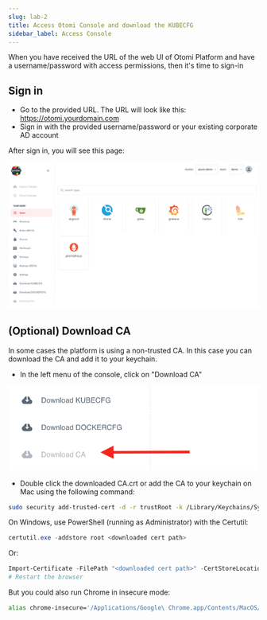 ```yaml
---
slug: lab-2
title: Access Otomi Console and download the KUBECFG
sidebar_label: Access Console
---
```


When you have received the URL of the web UI of Otomi Platform and have a username/password with access permissions, then it's time to sign-in

## Sign in

- Go to the provided URL. The URL will look like this: https://otomi.yourdomain.com
- Sign in with the provided username/password or your existing corporate AD account

After sign in, you will see this page:

![Team apps](../../img/team-apps.png)

## (Optional) Download CA

In some cases the platform is using a non-trusted CA. In this case you can download the CA and add it to your keychain.

- In the left menu of the console, click on "Download CA"

![kubecfg](../../img/ca.png)

- Double click the downloaded CA.crt or add the CA to your keychain on Mac using the following command:

```bash
sudo security add-trusted-cert -d -r trustRoot -k /Library/Keychains/System.keychain ~/Downloads/ca.crt
```

On Windows, use PowerShell (running as Administrator) with the Certutil:

```powershell
certutil.exe -addstore root <downloaded cert path>
```

Or:

```powershell
Import-Certificate -FilePath "<downloaded cert path>" -CertStoreLocation Cert:\LocalMachine\Root
# Restart the browser
```

But you could also run Chrome in insecure mode:

```bash
alias chrome-insecure='/Applications/Google\ Chrome.app/Contents/MacOS/Google\ Chrome --ignore-certificate-errors --ignore-urlfetcher-cert-requests &> /dev/null'
```